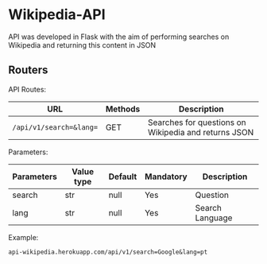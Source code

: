 # Wikipedia-API

API was developed in Flask with the aim of performing searches on Wikipedia and returning this content in JSON

## Routers

API Routes:

| URL | Methods | Description |
| -------- | ------------- | --------- |
| `/api/v1/search=&lang=` | GET | Searches for questions on Wikipedia and returns JSON |

Parameters:

| Parameters | Value type | Default | Mandatory | Description |
| -------- | ------------- | ---------- | --------- | --------- |
| search | str | null | Yes | Question |
| lang | str | null | Yes | Search Language |

Example:

`api-wikipedia.herokuapp.com/api/v1/search=Google&lang=pt`
